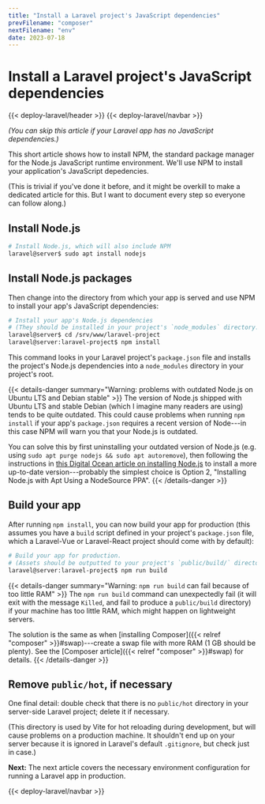 ```yaml
---
title: "Install a Laravel project's JavaScript dependencies"
prevFilename: "composer"
nextFilename: "env"
date: 2023-07-18
---
```


# Install a Laravel project's JavaScript dependencies

{{< deploy-laravel/header >}}
{{< deploy-laravel/navbar >}}

*(You can skip this article if your Laravel app has no JavaScript dependencies.)*

This short article shows how to install NPM, the standard package manager for the Node.js JavaScript runtime environment.
We'll use NPM to install your application's JavaScript depedencies.

(This is trivial if you've done it before, and it might be overkill to make a dedicated article for this. But I want to document every step so everyone can follow along.)

## Install Node.js

```bash
# Install Node.js, which will also include NPM 
laravel@server$ sudo apt install nodejs
```

## Install Node.js packages

Then change into the directory from which your app is served and use NPM to install your app's JavaScript dependencies:

```bash
# Install your app's Node.js dependencies
# (They should be installed in your project's `node_modules` directory.)
laravel@server$ cd /srv/www/laravel-project
laravel@server:laravel-project$ npm install
```

This command looks in your Laravel project's `package.json` file and installs the project's Node.js dependencies into a `node_modules` directory in your project's root.

{{< details-danger summary="Warning: problems with outdated Node.js on Ubuntu LTS and Debian stable" >}}
The version of Node.js shipped with Ubuntu LTS and stable Debian (which I imagine many readers are using) tends to be quite outdated.
This could cause problems when running `npm install` if your app's `package.json` requires a recent version of Node---in this case NPM will warn you that your Node.js is outdated.

You can solve this by first uninstalling your outdated version of Node.js (e.g. using `sudo apt purge nodejs && sudo apt autoremove`), then following the instructions in [this Digital Ocean article on installing Node.js](https://www.digitalocean.com/community/tutorials/how-to-install-node-js-on-ubuntu-22-04) to install a more up-to-date version---probably the simplest choice is Option 2, "Installing Node.js with Apt Using a NodeSource PPA".
{{< /details-danger >}}

## Build your app

After running `npm install`, you can now build your app for production (this assumes you have a `build` script defined in your project's `package.json` file, which a Laravel-Vue or Laravel-React project should come with by default):

```bash
# Build your app for production.
# (Assets should be outputted to your project's `public/build/` directory)
laravel@server:laravel-project$ npm run build
```

{{< details-danger summary="Warning: `npm run build` can fail because of too little RAM" >}}
The `npm run build` command can unexpectedly fail (it will exit with the message `Killed`, and fail to produce a `public/build` directory) if your machine has too little RAM, which might happen on lightweight servers.

The solution is the same as when [installing Composer]({{< relref "composer" >}}#swap)---create a swap file with more RAM (1 GB should be plenty).
See the [Composer article]({{< relref "composer" >}}#swap) for details.
{{< /details-danger >}}

## Remove `public/hot`, if necessary

One final detail: double check that there is no `public/hot` directory in your server-side Laravel project; delete it if necessary.

(This directory is used by Vite for hot reloading during development, but will cause problems on a production machine.
It shouldn't end up on your server because it is ignored in Laravel's default `.gitignore`, but check just in case.)

**Next:** The next article covers the necessary environment configuration for running a Laravel app in production.

{{< deploy-laravel/navbar >}}
